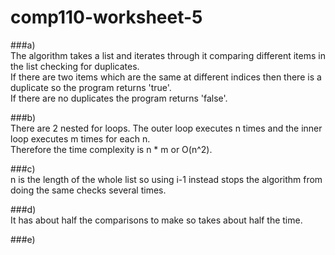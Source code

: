 # comp110-worksheet-5

###a)  
The algorithm takes a list and iterates through it comparing different items in the list checking for duplicates.  
If there are two items which are the same at different indices then there is a duplicate so the program returns 'true'.  
If there are no duplicates the program returns 'false'.  

###b)  
There are 2 nested for loops. The outer loop executes n times and the inner loop executes m times for each n.  
Therefore the time complexity is n * m or O(n^2).

###c)  
n is the length of the whole list so using i-1 instead stops the algorithm from doing the same checks several times.  

###d)  
It has about half the comparisons to make so takes about half the time.  

###e)  
